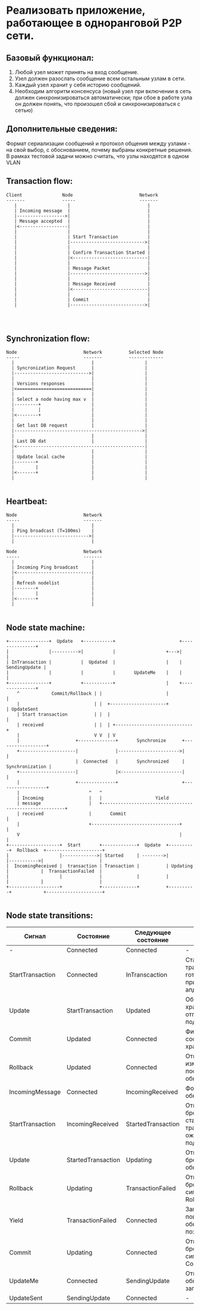 Реализовать приложение, работающее в одноранговой P2P сети. 
===========================================================

Базовый функционал:
-------------------
1. Любой узел может принять на вход сообщение.
2. Узел должен разослать сообщение всем остальным узлам в сети.
3. Каждый узел хранит у себя историю сообщений.
4. Необходим алгоритм консенсуса (новый узел при включении в сеть должен синхронизироваться автоматически; при сбое в работе узла он должен понять, что произошел сбой и синхронизироваться с сетью)

Дополнительные сведения:
------------------------
Формат сериализации сообщений и протокол общения между узлами - на свой выбор, с обоснованием, почему выбраны конкретные решения. В рамках тестовой задачи можно считать, что узлы находятся в одном VLAN


Transaction flow:
-----------------

```
Client               Node                         Network
-------              -----                        -------
   |                   |                             |
   | Incoming message  |                             |
   |------------------>|                             |
   | Message accepted  |                             |
   |<------------------|                             |
   |                   |                             |   
   |                   | Start Transaction           |   
   |                   |---------------------------->|
   |                   |                             |
   |                   | Confirm Transaction Started |
   |                   |<----------------------------|
   |                   |                             |   
   |                   | Message Packet              |
   |                   |---------------------------->|
   |                   |                             |   
   |                   | Message Received            |
   |                   |<----------------------------|
   |                   |                             |   
   |                   | Commit                      |
   |                   |---------------------------->|
   
   
      
```

Synchronization flow:
---------------------

```
Node                         Network          Selected Node
-----                        -------          -------------
  |                             |                   |
  | Syncronization Request      |                   |
  |---------------------------->|                   |
  |                             |                   |
  | Versions responses          |                   |
  |<============================|                   |
  |                             |                   |
  | Select a node having max v  |                   |
  |---------+                   |                   |
  |         |                   |                   |
  |<--------+                   |                   |
  |                             |                   |
  | Get last DB request         |                   |
  |------------------------------------------------>|
  |                             |                   |
  | Last DB dat                 |                   |
  |<------------------------------------------------|
  |                             |                   |
  | Update local cache          |                   |
  |--------+                    |                   |
  |        |                    |                   |
  |<-------+                    |                   |
  |                             |                   |
  
```

Heartbeat:
----------

```
Node                         Network
-----                        -------
  |                             |
  | Ping broadcast (T=100ms)    |
  |---------------------------->|
  |                             |
    
Node                         Network
-----                        -------
  |                             |
  | Incoming Ping broadcast     |
  |<----------------------------|
  |                             |
  | Refresh nodelist            |
  |--------+                    |
  |        |                    |
  |<-------+                    |
  |                             |
  
```

Node state machine:
-------------------

```
+---------------+  Update   +-----------+                        +---------------+
|               |---------->|           |                   +--->|               |  
| InTransaction |           |  Updated  |                   |    | SendingUpdate |                      
|               |           |           |       UpdateMe    |    |               |                      
+---------------+           +-----------+                   |    +---------------+
    ^            Commit/Rollback | |                        |         |
    |                            | |  +---------------------+         | UpdateSent
    | Start transaction          | |  |                               |
    | received                   | |  | +-----------------------------+
    |                            V V  | V
    |                     +--------------+       Synchronize      +------------------+
    +---------------------|              |----------------------->|                  |
                          |  Connected   |       Synchronized     |  Synchronization |
    +---------------------|              |<-----------------------|                  |
    |                     +--------------+                        +------------------+
    |                          ^   ^
    | Incoming                 |   |                    Yield
    | message                  |   +--------------------------------------------------------+
    | received                 |       Commit                                               |
    |                          +---------------------------------+                          |
    V                                                            |                          |
+-------------------+  Start       +-------------+  Update  +----------+  Rollback  +---------------------+
|                   |------------->| Started     | -------->|          |----------->|                     |
|  IncomingReceived |  transaction | Transaction |          | Updating |            |  TransactionFailed  |
|                   |              |             |          |          |            |                     |
+-------------------+              +-------------+          +----------+            +---------------------+
  
```

Node state transitions:
-----------------------

| Сигнал | Состояние | Следующее состояние | Действие |
|--------|-----------|---------------------|----------|
| - | Connected | Connected | - |
| StartTransaction | Connected | InTranscaction | Старт транзакции, готовность к приёму апдейта |
| Update | StartTransaction | Updated | Обновление хранилища, отправка подтверждения |
| Commit | Updated | Connected | Фиксация состояния хранилища |
| Rollback | Updated | Connected | Откат изменений последнего обновления |
| IncomingMessage | Connected | IncomingReceived | Формирование обновления |
| StartTransaction | IncomingReceived | StartedTransaction | Отправка бродкаста о старте транзакции, ожидание подтверждений |
| Update | StartedTransaction | Updating | Отправка бродкаста с обновлением |
| Rollback | Updating | TransactionFailed | Отправка бродкаста с сигналом Rollback |
| Yield | TransactionFailed | Connected | Запланировать повторное обновление позже |
| Commit | Updating | Connected | Отправка бродкаста с сигналом Commit |
| UpdateMe | Connected | SendingUpdate | Отправка обновления по запросу |
| UpdateSent | SendingUpdate | Connected | - |
